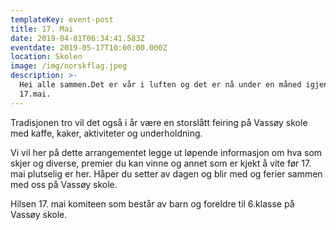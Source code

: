 ```yaml
---
templateKey: event-post
title: 17. Mai
date: 2019-04-01T06:34:41.583Z
eventdate: 2019-05-17T10:00:00.000Z
location: Skolen
image: /img/norskflag.jpeg
description: >-
  Hei alle sammen.Det er vår i luften og det er nå under en måned igjen til
  17.mai.
---
```

Tradisjonen tro vil det også i år være en storslått feiring på Vassøy skole med kaffe, kaker, aktiviteter og underholdning.

Vi vil her på dette arrangementet legge ut løpende informasjon om hva som skjer og diverse, premier du kan vinne og annet som er kjekt å vite før 17. mai plutselig er her.
Håper du setter av dagen og blir med og ferier sammen med oss på Vassøy skole.

Hilsen 17. mai komiteen som består av barn og foreldre til 6.klasse på Vassøy skole.
